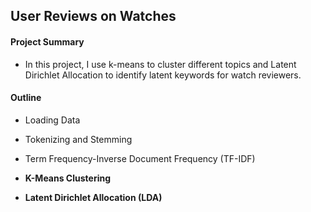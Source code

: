## User Reviews on Watches

#### Project Summary 

- In this project, I use k-means to cluster different topics and Latent Dirichlet Allocation to identify latent keywords for watch reviewers.

#### Outline

- Loading Data

- Tokenizing and Stemming

- Term Frequency-Inverse Document Frequency (TF-IDF)

- **K-Means Clustering**

- **Latent Dirichlet Allocation (LDA)**
